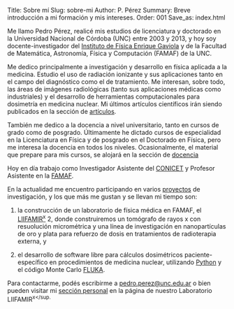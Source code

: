 Title: Sobre mí
Slug: sobre-mi
Author: P. Pérez
Summary: Breve introducción a mi formación y mis intereses.
Order: 001
Save_as: index.html

Me llamo Pedro Pérez, realicé mis estudios de licenciatura y doctorado en la Universidad Nacional de Córdoba (UNC) entre 2003 y 2013, y hoy soy docente-investigador del [Instituto de Física Enrique Gaviola](http://ifeg.famaf.unc.edu.ar/es/institucional/) y de la Facultad de Matemática, Astronomía, Física y Computación (FAMAF) de la UNC.

Me dedico principalmente a investigación y desarrollo en física aplicada a la medicina.  Estudio el uso de radiación ionizante y sus aplicaciones tanto en el campo del diagnóstico como el de tratamiento. Me interesan, sobre todo, las áreas de imágenes radiológicas (tanto sus aplicaciones médicas como industriales) y el desarrollo de herramientas computacionales para dosimetría en medicina nuclear. Mi últimos artículos científicos irán siendo publicados en la sección de [artículos]({filename}/pages/articulos.md).

También me dedico a la docencia a nivel universitario, tanto en cursos de grado como de posgrado. Últimamente he dictado cursos de especialidad en la Licenciatura en Física y de posgrado en el Doctorado en Física, pero me interesa la docencia en todos los niveles. Ocasionalmente, el material que prepare para mis cursos, se alojará en la sección de [docencia]({filename}/pages/docencia.md)

Hoy en día trabajo como Investigador Asistente del [CONICET](http://www.conicet.gov.ar/new_scp/detalle.php?id=43113&datos_academicos=yes) y Profesor Asistente en la [FAMAF](http://www.famaf.unc.edu.ar/).

En la actualidad me encuentro participando en varios [proyectos]({filename}/pages/proyectos.md) de investigación, y los que más me gustan y se llevan mi tiempo son:

1. la construcción de un laboratorio de física médica en FAMAF, el [LIIFAMIR<sup>x</sup>](http://liifamirx.famaf.unc.edu.ar) 2, donde construiremos un tomógrafo de rayos x con resuolución micrométrica y una línea de investigación en nanopartículas de oro y plata para refuerzo de dosis en tratamientos de radioterapia externa, y

2. el desarrollo de software libre para cálculos dosimétricos paciente-específico en procedimientos de medicina nuclear, utilizando [Python](https://www.python.org/) y el código Monte Carlo [FLUKA](http://www.fluka.org/fluka.php).

Para contactarme, podés escribirme a [pedro.perez@unc.edu.ar](mailto:pedro.perez@famaf.unc.edu.ar) o bien pueden visitar mi [sección personal](http://liifamirx.famaf.unc.edu.ar/members/perez/) en la página de nuestro Laboratorio LIIFAMIR<sup>x</sup.
